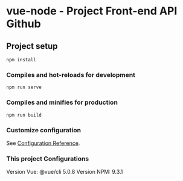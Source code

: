 # vue-node - Project Front-end API Github

## Project setup
```
npm install
```

### Compiles and hot-reloads for development
```
npm run serve
```

### Compiles and minifies for production
```
npm run build
```

### Customize configuration
See [Configuration Reference](https://cli.vuejs.org/config/).


### This project Configurations
Version Vue: @vue/cli 5.0.8
Version NPM: 9.3.1


